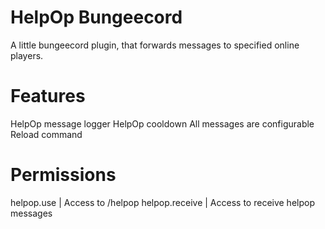 # HelpOp Bungeecord

A little bungeecord plugin, that forwards messages to specified online players.

# Features
HelpOp message logger
HelpOp cooldown
All messages are configurable
Reload command

# Permissions
helpop.use | Access to /helpop
helpop.receive | Access to receive helpop messages
